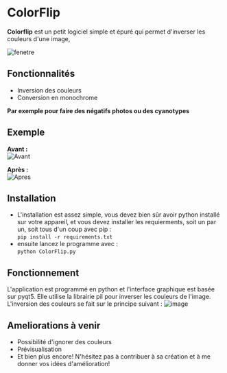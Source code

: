 # ColorFlip
**Colorflip** est un petit logiciel simple et épuré qui permet d'inverser les couleurs d'une image,    

![fenetre](https://github.com/Starfish08/ColorFlip/assets/106678916/eda6013e-9838-4825-b5df-c36edb15a882)




## Fonctionnalités  
- Inversion des couleurs 
- Conversion en monochrome

**Par exemple pour faire des négatifs photos ou des cyanotypes**


## Exemple  
**Avant :**  
![Avant](https://github.com/Starfish08/ColorFlip/assets/106678916/7e2c3431-91e4-4a92-a72e-729352b758f5)
 


**Après :**  
![Apres](https://github.com/Starfish08/ColorFlip/assets/106678916/33d2706b-7dc0-4bf9-9740-f27f8d64854d)


## Installation  
- L'installation est assez simple, vous devez bien sûr avoir python installé sur votre appareil, et vous devez installer les requierments, soit un par un, soit tous d'un coup avec pip :   
`pip install -r requirements.txt`  
- ensuite lancez le programme avec :   
`python ColorFlip.py`


## Fonctionnement 
L'application est programmé en python et l'interface graphique est basée sur pyqt5. Elle utilise la librairie pil pour inverser les couleurs de l'image. L'inversion des couleurs se fait sur le principe suivant : 
![image](https://github.com/Starfish08/ColorFlip/assets/106678916/2a088883-faa1-4aa4-9e45-8140bd5e8164)


## Ameliorations à venir  
- Possibilité d'ignorer des couleurs
- Prévisualisation
- Et bien plus encore!
N'hésitez pas à contribuer à sa création et à me donner vos idées d'amélioration!  


<!--stackedit_data:
eyJoaXN0b3J5IjpbLTEzOTk3OTY0NjcsMTc4NTQ0NzIxXX0=
-->